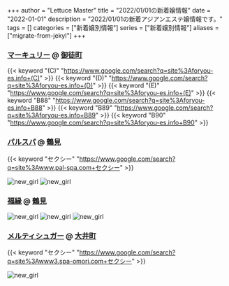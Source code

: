 +++
author = "Lettuce Master"
title = "2022/01/01の新着嬢情報"
date = "2022-01-01"
description = "2022/01/01の新着アジアンエステ嬢情報です。"
tags = []
categories = ["新着嬢別情報"]
series = ["新着嬢別情報"]
aliases = ["migrate-from-jekyl"]
+++
### [マーキュリー](http://foryou-es.info/) @ [御徒町](/post/okachimachi)
{{< keyword "(C)" "https://www.google.com/search?q=site%3Aforyou-es.info+(C)" >}} {{< keyword "(D)" "https://www.google.com/search?q=site%3Aforyou-es.info+(D)" >}} {{< keyword "(E)" "https://www.google.com/search?q=site%3Aforyou-es.info+(E)" >}} {{< keyword "B88" "https://www.google.com/search?q=site%3Aforyou-es.info+B88" >}} {{< keyword "B89" "https://www.google.com/search?q=site%3Aforyou-es.info+B89" >}} {{< keyword "B90" "https://www.google.com/search?q=site%3Aforyou-es.info+B90" >}} 

### [パルスパ](https://www.pal-spa.com/) @ [鶴見](/post/tsurumi)
{{< keyword "セクシー" "https://www.google.com/search?q=site%3Awww.pal-spa.com+セクシー" >}} 

![new_girl](https://www.pal-spa.com/img/camp/camp_20220101.jpg)
![new_girl](https://www.pal-spa.com/img/camp/camp_20220101sp.jpg)
### [福縁](https://www.fukuen.in/) @ [鶴見](/post/tsurumi)


![new_girl](https://www.fukuen.in/img/camp/20220101_dx.png)
![new_girl](https://www.fukuen.in/img/camp/20220101_sp.png)
![new_girl](https://www.fukuen.in/img/news/newyear2022fukuen.png)
### [メルティシュガー](http://www3.spa-omori.com/) @ [大井町](/post/oimachi)
{{< keyword "セクシー" "https://www.google.com/search?q=site%3Awww3.spa-omori.com+セクシー" >}} 

![new_girl](https://i.imgur.com/IzMBZ3d.jpeg)
